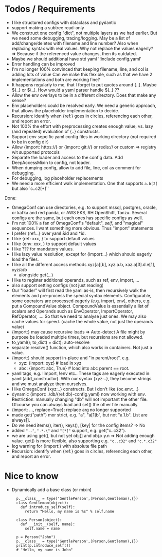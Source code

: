 # Todos / Requirements

- I like structured configs with dataclass and pydantic
- support making a subtree read-only
- We construct one config "dict", not multiple layers as we had earlier. But we need
  some debugging, tracing/logging. May be a list of add/change/deletes with filename
  and line number? Also when replacing syntax with real values. Why not replace the
  values eagerly? => Because if the referenced value changes, then its outdated.
- Maybe we should additional have std yaml '!include config.yaml'
- Error handling can be improved
- I'm no longer 100% convinced that keeping filename, line, and col is adding lots of value
  Can we make this flexible, such as that we have 2 implementations and both are working fine?
- It happens regularly to me, that I forget to put quotes around {..}.
  Maybe ${..} or $(..). How would a yaml parser handle ${..} ??
- Allow the env overlays to be in a different directory. Does that make any sense?
- Env placeholders could be resolved early. We need a generic approach, that allows
  the placeholder implementation to decide.
- Recursion: identify when {ref:} goes in circles, referencing each other, and
  report an error.
- Not 100% the effort with preprocessing creates enough value, vs. lazy (and repeated)
  evaluation of {..} constructs.
- Support env sepcific yaml config files in working directory (not required to be in config dir)
- Allow {import: https://} or {import: git://} or redis:// or custom => registry wit supported protocols
- Separate the loader and access to the config data. Add DeepAccessMixin to config, not loader.
- When dumping config, allow to add file, line, col as comment for debugging.
- For debugging, log placeholder replacements
- We need a more efficient walk implementation. One that supports `a.b[2]` but also `c..c2[*]``

Done:

- OmegaConf can use directories, e.g. to support mssql, postgres, oracle, or
  kafka and red panda, or AWS EKS, RH OpenShift, Tanzu. Several configs are the same,
  but each ones has specific configs as well.
- I'm not 100% a fan of OmegaConf's "default", _self_, and "magical" sequences. I want
  something more obvious. Thus "import" statements
- I prefer {ref:..} over yaml &id and \*id.
- I like {ref: xxx, <default>} to support default values
- I like {env: xxx, <default>} to support default values
- I like ??? for mandatory values.
- I like lazy value resolution, except for {import:..} which should eagerly load
  the files.
- I like all the different access methods xyz[a][b], xyz.a.b, xaz.a[3].d.e[1], xyz/a/b
  - alongside get(...)
- I like to register additional operands, such as ref, env, import, ...
- also support setting configs (not just reading)
- Our "loader" will first read the yaml as-is, then recursively walk the elements
  and pre-process the special syntax elements.
  Configurable, some operators are processed eagerly (e.g. import, env), others,
  e.g. put a CompoundValue object. CompoundValue is essentially a list of scalars and
  Operands such as EnvOperator, ImportOperator, RefOperator, .... So that we need
  to analyse just ones. We may also cache values for speed. (cache the whole value,
  not just the operands value)
- {import:} may cause recursive loads => Auto-detect
  A file might by purpose be loaded multiple times, but recursions are not allowed.
- to_yaml(); to_dict(<type> = dict); auto-resolve
- separate resolve() function, which also works in containers. Not just a value.
- {import:} should support in-place and "in parent/root". e.g.
  - xyz: {import: xyz} # load in xyz
  - abc: {import: abc, True} # load into abc parent == root.
- yaml tags, e.g. !import, !env etc.. These tags are eagerly executed in yaml (add_constructor).
  With our syntax {xyz:..}, they become strings and we must analyze them ourselves.
- I like OmegaConf {xyz:..} constructs. But I don't like {oc.env:...}
- dynamic {import: ./db/{ref:db}-config.yaml} now working with env. Restriction: manually
  changing "db" will not important the other file. Ofcourse you can always load and set()
  the other file manually.
- {import: ..., replace=True}: replace arg no longer supported
- made get("path") mor strict, e.g. "a", "a[1]b", but not "a.1.b". List are always[].
- Do we need items(), iter(), keys(), [key] for the config items? => No
- added `".."`, `".*.\"` and `"[*]"` support, e.g. get("c..c32").
- we are using get(), but not yet obj[] and obj.x.y.n => Not adding enough value. get()
  is more flexible, also supporting e.g. `"c..c32"` and `"c.*.c32"`
- log warning for {import:} with absolute file path
- Recursion: identify when {ref:} goes in circles, referencing each other, and
  report an error.

# Nice to know

- Dynamically add a base class (or mixin)

  ```
    p.__class__ = type('GentlePerson',(Person,Gentleman),{})
    class Gentleman(object):
      def introduce_self(self):
        return "Hello, my name is %s" % self.name

    class Person(object):
      def __init__(self, name):
        self.name = name

    p = Person("John")
    p.__class__ = type('GentlePerson',(Person,Gentleman),{})
    print(p.introduce_self())
    # "Hello, my name is John"
  ```
